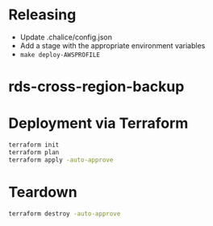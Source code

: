 # Releasing

 - Update .chalice/config.json
 - Add a stage with the appropriate environment variables
 - `make deploy-AWSPROFILE`
# rds-cross-region-backup

# Deployment via Terraform

```sh
terraform init
terraform plan
terraform apply -auto-approve
```
# Teardown

```sh
terraform destroy -auto-approve
```
